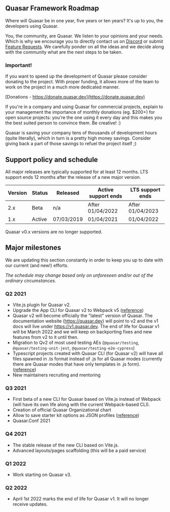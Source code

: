 ## Quasar Framework Roadmap

Where will Quasar be in one year, five years or ten years? It's up to you, the developers using Quasar.

You, the community, are Quasar. We listen to your opinions and your needs. Which is why we encourage you to directly contact us on [Discord](https://chat.quasar.dev) or submit [Feature Requests](https://github.com/quasarframework/quasar/issues/new/choose). We carefully ponder on all the ideas and we decide along with the community what are the next steps to be taken.

### Important!

If you want to speed up the development of Quasar please consider donating to the project. With proper funding, it allows more of the team to work on the project in a much more dedicated manner.

[Donations - https://donate.quasar.dev](https://donate.quasar.dev)

If you're in a company and using Quasar for commercial projects, explain to your management the importance of monthly donations (eg. $200+) for open source projects: you're the one using it every day and this makes you the best suited person to convince them. Be creative! :)

Quasar is saving your company tens of thousands of development hours (quite literally), which in turn is a pretty high money savings. Consider giving back a part of those savings to refuel the project itself ;)

## Support policy and schedule

All major releases are typically supported for at least 12 months.
LTS support ends 12 months after the release of a new major version.

| Version | Status | Released   | Active support ends | LTS support ends |
| ------- | ------ | ---------- | ------------------- | ---------------- |
| 2.x     | Beta   | n/a        | After 01/04/2022    | After 01/04/2023 |
| 1.x     | Active | 07/03/2019 | 01/04/2021          | 01/04/2022       |

Quasar v0.x versions are no longer supported.

## Major milestones

We are updating this section constantly in order to keep you up to date with our current (and new!) efforts.

*The schedule may change based only on unforeseen and/or out of the ordinary circumstances.*

### Q2 2021
* Vite.js plugin for Quasar v2.
* Upgrade the App CLI for Quasar v2 to Webpack v5 ([reference](https://github.com/quasarframework/quasar/issues/8102))
* Quasar v2 will become officially the "latest" version of Quasar. The documentation website (https://quasar.dev) will point to v2 and the v1 docs will live under https://v1.quasar.dev. The end of life for Quasar v1 will be March 2022 and we will keep on backporting fixes and new features from v2 to it until then.
* Migration to Qv2 of most used testing AEs (`@quasar/testing`, `@quasar/testing-unit-jest`, `@quasar/testing-e2e-cypress`)
* Typescript projects created with Quasar CLI (for Quasar v2) will have all files spawned in .ts format instead of .js for all Quasar modes (currently there are Quasar modes that have only templates in .js form). ([reference](https://github.com/quasarframework/quasar/issues/8572))
* New maintainers recruiting and mentoring


### Q3 2021
* First beta of a new CLI for Quasar based on Vite.js instead of Webpack (will have its own life along with the current Webpack-based CLI).
* Creation of official Quasar Organizational chart
* Allow to save starter kit options as JSON profiles ([reference](https://github.com/quasarframework/quasar/issues/5537))
* Quasar.Conf 2021

### Q4 2021
* The stable release of the new CLI based on Vite.js.
* Advanced layouts/pages scaffolding (this will be a paid service)

### Q1 2022
* Work starting on Quasar v3.

### Q2 2022
* April 1st 2022 marks the end of life for Quasar v1. It will no longer receive updates.

